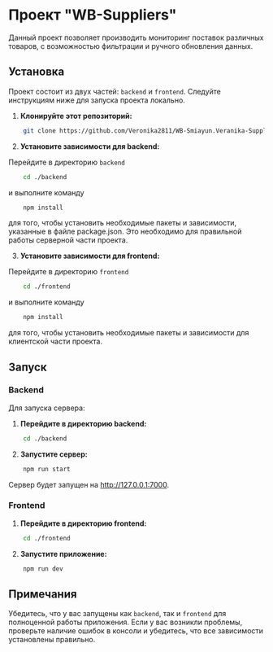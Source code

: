 # Проект "WB-Suppliers"

Данный проект позволяет производить мониторинг поставок различных товаров, с возможностью фильтрации и ручного обновления данных.

## Установка
Проект состоит из двух частей: `backend` и `frontend`. Следуйте инструкциям ниже для запуска проекта локально.

1. **Клонируйте этот репозиторий:**

```sh
    git clone https://github.com/Veronika2811/WB-Smiayun.Veranika-Suppliers.git
```

2. **Установите зависимости для backend:**

Перейдите в директорию `backend`

```sh
    cd ./backend
```

и выполните команду

```sh
    npm install
```

для того, чтобы установить необходимые пакеты и зависимости, указанные в файле package.json. Это необходимо для правильной работы серверной части проекта.

3. **Установите зависимости для frontend:**

Перейдите в директорию `frontend`

```sh
    cd ./frontend
```

и выполните команду

```sh
    npm install
```

для того, чтобы установить необходимые пакеты и зависимости для клиентской части проекта.

## Запуск

### Backend

Для запуска сервера:

1. **Перейдите в директорию backend:**

```sh
    cd ./backend
```

2. **Запустите сервер:**

```sh
    npm run start
```

Сервер будет запущен на http://127.0.0.1:7000.

### Frontend

1. **Перейдите в директорию frontend:**

```sh
    cd ./frontend
```

2. **Запустите приложение:**

```sh
    npm run dev
```

## Примечания

Убедитесь, что у вас запущены как `backend`, так и `frontend` для полноценной работы приложения.
Если у вас возникли проблемы, проверьте наличие ошибок в консоли и убедитесь, что все зависимости установлены правильно.
